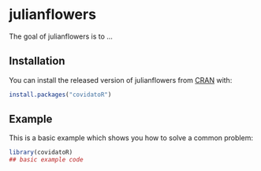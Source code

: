 
# julianflowers

<!-- badges: start -->
<!-- badges: end -->

The goal of julianflowers is to ...

## Installation

You can install the released version of julianflowers from [CRAN](https://CRAN.R-project.org) with:

``` r
install.packages("covidatoR")
```

## Example

This is a basic example which shows you how to solve a common problem:

``` r
library(covidatoR)
## basic example code
```


